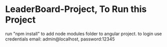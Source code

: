 # LeaderBoard-Project, To Run this Project
run "npm install" to add node modules folder to angular project.
to login use credentials email: admin@localhost, password:12345
